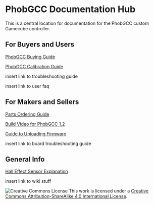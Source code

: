 # PhobGCC Documentation Hub
This is a central location for documentation for the PhobGCC custom Gamecube controller.

## For Buyers and Users

[PhobGCC Buying Guide](https://github.com/PhobGCC/PhobGCC-doc/blob/main/For_Users/Phob_Buying_Guide.md)

[PhobGCC Calibration Guide](https://github.com/PhobGCC/PhobGCC-doc/blob/main/For_Users/Phob_Calibration_Guide_v0.20.md)

insert link to troubleshooting guide

insert link to user faq

## For Makers and Sellers

[Parts Ordering Guide](https://docs.google.com/presentation/d/1oINA7_uTVTVmYVD8K1pJWOuYjSPyhjqsKgl4iAZOqRE/edit?usp=sharing)

[Build Video for PhobGCC 1.2](https://youtu.be/0QmgswFa1cA)

[Guide to Uploading Firmware](https://docs.google.com/presentation/d/1Ota8R95K1-LR34Re3XB7BIb7ZzgtDM_iaknYH9k8yRQ/edit#slide=id.g123c73557a7_0_0)

insert link to board troubleshooting guide

## General Info

[Hall Effect Sensor Explanation](https://github.com/PhobGCC/PhobGCC-doc/blob/main/General_Info/Hall_Effect_Sensors.md)

insert link to wiki stuff

![Creative Commons License](https://i.creativecommons.org/l/by-sa/4.0/88x31.png)
This work is licensed under a [Creative Commons Attribution-ShareAlike 4.0 International License](http://creativecommons.org/licenses/by-sa/4.0/).
